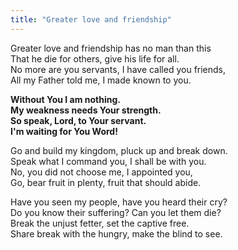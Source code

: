 ```yaml
---
title: "Greater love and friendship"
---
```


Greater love and friendship has no man than this   
That he die for others, give his life for all.   
No more are you servants, I have called you friends,   
All my Father told me, I made known to you.

**Without You I am nothing.   
My weakness needs Your strength.   
So speak, Lord, to Your servant.   
I'm waiting for You Word!**

Go and build my kingdom, pluck up and break down.   
Speak what I command you, I shall be with you.   
No, you did not choose me, I appointed you,   
Go, bear fruit in plenty, fruit that should abide.

Have you seen my people, have you heard their cry?   
Do you know their suffering? Can you let them die?   
Break the unjust fetter, set the captive free.   
Share break with the hungry, make the blind to see.